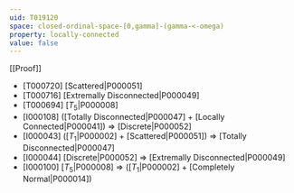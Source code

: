 ```yaml
---
uid: T019120
space: closed-ordinal-space-[0,gamma]-(gamma-<-omega)
property: locally-connected
value: false
---
```

[[Proof]]

* [T000720] [Scattered|P000051]
* [T000716] [Extremally Disconnected|P000049]
* [T000694] [$T_5$|P000008]
* [I000108] ([Totally Disconnected|P000047] + [Locally Connected|P000041]) => [Discrete|P000052]
* [I000043] ([$T_1$|P000002] + [Scattered|P000051]) => [Totally Disconnected|P000047]
* [I000044] [Discrete|P000052] => [Extremally Disconnected|P000049]
* [I000100] [$T_5$|P000008] => ([$T_1$|P000002] + [Completely Normal|P000014])

